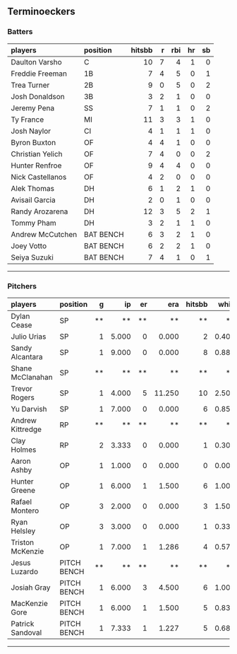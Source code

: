 ## Terminoeckers

### Batters

 
|players          |position  | hitsbb|  r| rbi| hr| sb| 
|:----------------|:---------|------:|--:|---:|--:|--:| 
|Daulton Varsho   |C         |     10|  7|   4|  1|  0| 
|Freddie Freeman  |1B        |      7|  4|   5|  0|  1| 
|Trea Turner      |2B        |      9|  0|   5|  0|  2| 
|Josh Donaldson   |3B        |      3|  2|   1|  0|  0| 
|Jeremy Pena      |SS        |      7|  1|   1|  0|  2| 
|Ty France        |MI        |     11|  3|   3|  1|  0| 
|Josh Naylor      |CI        |      4|  1|   1|  1|  0| 
|Byron Buxton     |OF        |      4|  4|   1|  0|  0| 
|Christian Yelich |OF        |      7|  4|   0|  0|  2| 
|Hunter Renfroe   |OF        |      9|  4|   4|  0|  0| 
|Nick Castellanos |OF        |      4|  2|   0|  0|  0| 
|Alek Thomas      |DH        |      6|  1|   2|  1|  0| 
|Avisail Garcia   |DH        |      2|  0|   1|  0|  0| 
|Randy Arozarena  |DH        |     12|  3|   5|  2|  1| 
|Tommy Pham       |DH        |      3|  2|   1|  1|  0| 
|Andrew McCutchen |BAT BENCH |      6|  3|   2|  1|  0| 
|Joey Votto       |BAT BENCH |      6|  2|   2|  1|  0| 
|Seiya Suzuki     |BAT BENCH |      7|  4|   1|  0|  1| 

* * *

### Pitchers

 
|players          |position    |  g|    ip| er|    era| hitsbb|  whip| so|  w| sv| 
|:----------------|:-----------|--:|-----:|--:|------:|------:|-----:|--:|--:|--:| 
|Dylan Cease      |SP          | **|    **| **|     **|     **|    **| **| **| **| 
|Julio Urias      |SP          |  1| 5.000|  0|  0.000|      2| 0.400|  5|  1|  0| 
|Sandy Alcantara  |SP          |  1| 9.000|  0|  0.000|      8| 0.889|  7|  1|  0| 
|Shane McClanahan |SP          | **|    **| **|     **|     **|    **| **| **| **| 
|Trevor Rogers    |SP          |  1| 4.000|  5| 11.250|     10| 2.500|  5|  0|  0| 
|Yu Darvish       |SP          |  1| 7.000|  0|  0.000|      6| 0.857|  5|  1|  0| 
|Andrew Kittredge |RP          | **|    **| **|     **|     **|    **| **| **| **| 
|Clay Holmes      |RP          |  2| 3.333|  0|  0.000|      1| 0.300|  3|  0|  2| 
|Aaron Ashby      |OP          |  1| 1.000|  0|  0.000|      0| 0.000|  1|  0|  0| 
|Hunter Greene    |OP          |  1| 6.000|  1|  1.500|      6| 1.000|  6|  0|  0| 
|Rafael Montero   |OP          |  3| 2.000|  0|  0.000|      3| 1.500|  2|  0|  0| 
|Ryan Helsley     |OP          |  3| 3.000|  0|  0.000|      1| 0.333|  3|  0|  1| 
|Triston McKenzie |OP          |  1| 7.000|  1|  1.286|      4| 0.571|  3|  1|  0| 
|Jesus Luzardo    |PITCH BENCH | **|    **| **|     **|     **|    **| **| **| **| 
|Josiah Gray      |PITCH BENCH |  1| 6.000|  3|  4.500|      6| 1.000|  7|  0|  0| 
|MacKenzie Gore   |PITCH BENCH |  1| 6.000|  1|  1.500|      5| 0.833|  6|  1|  0| 
|Patrick Sandoval |PITCH BENCH |  1| 7.333|  1|  1.227|      5| 0.682|  7|  1|  0| 


* * *


